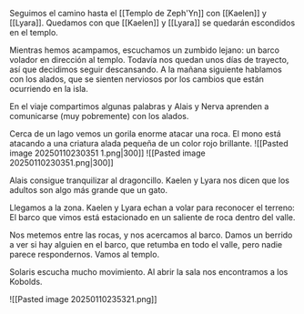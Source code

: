 Seguimos el camino hasta el [[Templo de Zeph'Yn]] con [[Kaelen]] y [[Lyara]].  Quedamos con que [[Kaelen]] y [[Lyara]] se quedarán escondidos en el templo.

Mientras hemos acampamos, escuchamos un zumbido lejano: un barco volador en dirección al templo. Todavía nos quedan unos días de trayecto, así que decidimos seguir descansando. A la mañana siguiente hablamos con los alados, que se sienten nerviosos por los cambios que están ocurriendo en la isla.

En el viaje compartimos algunas palabras y Alais y Nerva aprenden a comunicarse (muy pobremente) con los alados.

Cerca de un lago vemos un gorila enorme atacar una roca. El mono está atacando a una criatura alada pequeña de un color rojo brillante. 
![[Pasted image 20250110230351 1.png|300]] ![[Pasted image 20250110230351.png|300]]


Alais consigue tranquilizar al dragoncillo. Kaelen y Lyara nos dicen que los adultos son algo más grande que un gato.

Llegamos a la zona. Kaelen y Lyara echan a volar para reconocer el terreno: El barco que vimos está estacionado en un saliente de roca dentro del valle. 

Nos metemos entre las rocas, y nos acercamos al barco. Damos un berrido a ver si hay alguien en el barco, que retumba en todo el valle, pero nadie parece respondernos. Vamos al templo. 

Solaris escucha mucho movimiento. Al abrir la sala nos encontramos a los Kobolds.

![[Pasted image 20250110235321.png]]

